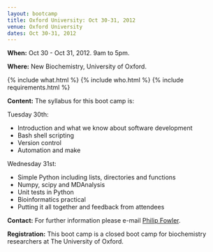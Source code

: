 ```yaml
---
layout: bootcamp
title: Oxford University: Oct 30-31, 2012
venue: Oxford University
dates: Oct 30-31, 2012
---
```

**When:** Oct 30 - Oct 31, 2012. 9am to 5pm.

**Where:** New Biochemistry, University of Oxford.

{% include what.html %}
{% include who.html %}
{% include requirements.html %}

**Content:** The syllabus for this boot camp is:

Tuesday 30th:

  * Introduction and what we know about software development
  * Bash shell scripting
  * Version control
  * Automation and make

Wednesday 31st:

  * Simple Python including lists, directories and functions
  * Numpy, scipy and MDAnalysis
  * Unit tests in Python
  * Bioinformatics practical
  * Putting it all together and feedback from attendees

**Contact:** For further information please e-mail [Philip Fowler](mailto:philip.fowler@bioch.ox.ac.uk).

**Registration:** This boot camp is a closed boot camp for biochemistry researchers at The University of Oxford.
